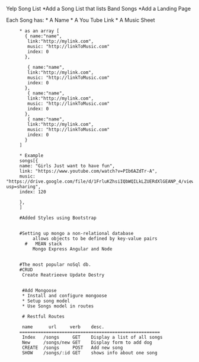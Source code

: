 Yelp Song List
*Add a Song List that lists Band Songs
*Add a Landing Page

Each Song has:
         * A Name
         * A You Tube Link
         * A Music Sheet
         
         * as an array [
           { name:"name",
            link:"http://mylink.com",
            music: "http://linkToMusic.com"
            index: 0   
           },
            
            { name:"name",
            link:"http://mylink.com",
            music: "http://linkToMusic.com"
            index: 0    
           },
            { name:"name",
            link:"http://mylink.com",
            music: "http://linkToMusic.com"
            index: 0    
           },
            { name:"name",
            link:"http://mylink.com",
            music: "http://linkToMusic.com"
            index: 0    
           }
         ]
         
         * Example 
         songs[{
         name: "Girls Just want to have fun",
         link: "https://www.youtube.com/watch?v=PIb6AZdTr-A",
         music: "https://drive.google.com/file/d/1FrluKZhsiIQbWQILkLZUERdXlGEANP_4/view?usp=sharing",
         index: 120 
         
         },
         ]
         
         #Added Styles using Bootstrap
         
         
         #Setting up mongo a non-relational database
              allows objects to be defined by key-value pairs
           #   MEAN stack
              Mongo Express Angular and Node
              
              
         #The most popular noSql db.
         #CRUD
          Create Reatrieeve Update Destry
          
          
          #Add Mongoose
          * Install and configure mongoose
          * Setup song model
          * Use Songs model in routes
          
          # Restful Routes
          
          name      url     verb    desc.
         =====================================================
          Index   /songs     GET    Display a list of all songs
          New     /songs/new GET    Display form to add dog
          CREATE  /songs     POST   Add new song
          SHOW    /songs/:id GET    shows info about one song
          
          